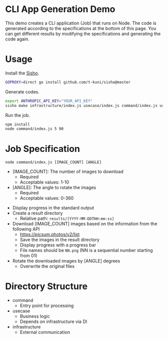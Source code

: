 # CLI App Generation Demo

This demo creates a CLI application (Job) that runs on Node. The code is generated according to the specifications at the bottom of this page. You can get different results by modifying the specifications and generating the code again.

# Usage

Install the [Sisho](https://github.com/t-kuni/sisho).

```bash
GOPROXY=direct go install github.com/t-kuni/sisho@master
````

Generate codes.

```bash
export ANTHROPIC_API_KEY="YOUR_API_KEY"
sisho make infrastructure/index.js usecase/index.js command/index.js usecase/index.spec.js -a
```

Run the job.

```bash
npm install
node command/index.js 5 90
```

# Job Specification

```
node command/index.js [IMAGE_COUNT] [ANGLE]
```

* [IMAGE_COUNT]: The number of images to download
  * Required
  * Acceptable values: 1-10
* [ANGLE]: The angle to rotate the images
  * Required
  * Acceptable values: 0-360
- Display progress in the standard output
- Create a result directory
  - Relative path: `results/[YYYY-MM-DDTHH:mm:ss]`
- Download [IMAGE_COUNT] images based on the information from the following API
  - https://picsum.photos/v2/list
  - Save the images in the result directory
  - Display progress with a progress bar
  - File names should be `NN.png` (NN is a sequential number starting from 01)
- Rotate the downloaded images by [ANGLE] degrees
  - Overwrite the original files

# Directory Structure

* command
  * Entry point for processing
* usecase
  * Business logic
  * Depends on infrastructure via DI
* infrastructure
  * External communication